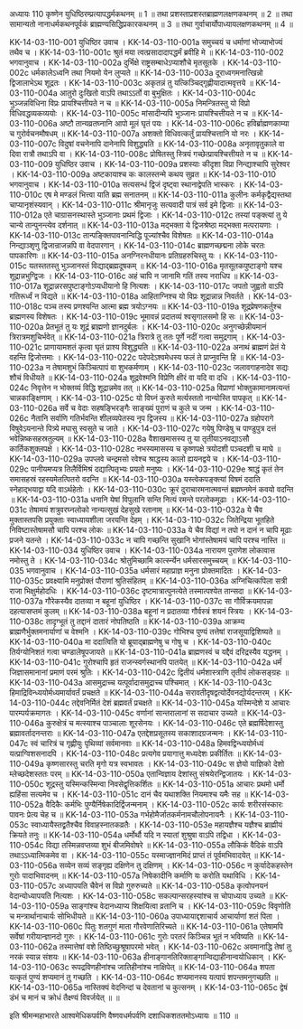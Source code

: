 अध्यायः 110
कृष्णेन युधिष्ठिरम्प्रत्यापद्धर्मकथनम् ॥ 1 ॥ तथा प्रशस्ताप्रशस्तब्राह्मणलक्षणकथनम् ॥ 2 ॥ तथा सामान्यतो नानाधर्मकथनपूर्वकं ब्राह्मण्यसिद्धिप्रकारकथनम् ॥ 3 ॥ तथा गुर्वाचार्योपाध्यायलक्षणकथनम् ॥ 4 ॥
	
KK-14-03-110-001	युधिष्ठिर उवाच ।
KK-14-03-110-001a	समुच्चयं च धर्माणां भोज्याभोज्यं तथैव च ।
KK-14-03-110-001c	श्रुतं मया त्वत्प्रसादादापद्धर्मं ब्रवीहि मे ॥
KK-14-03-110-002	भगवानुवाच ।
KK-14-03-110-002a	दुर्भिक्षे राष्ट्रसम्बाधेऽप्याशौचे मृतसूतके ।
KK-14-03-110-002c	धर्मकालेऽध्वनि तथा नियमो येन लुप्यते ॥
KK-14-03-110-003a	दूराध्वगमनात्खिन्नो द्विजालाभेऽथ शूद्रतः ।
KK-14-03-110-003c	अकृतन्नं तु यत्किञ्चिद्गृह्णीयादात्मवृत्तये ॥
KK-14-03-110-004a	आतुरो दुःखितो वाऽपि तथाऽऽर्तो वा बुभुक्षितः ।
KK-14-03-110-004c	भुञ्जन्नविधिना विप्रः प्रायश्चित्तीयते न च ॥
KK-14-03-110-005a	निमन्त्रितस्तु यो विप्रो विधिवद्धव्यकव्ययोः ।
KK-14-03-110-005c	मांसादीन्यपि भुञ्जानः प्रायश्चित्तीयते न च ॥
KK-14-03-110-006a	अष्टौ तान्यव्रतघ्नानि आपो मूलं घृतं पयः ।
KK-14-03-110-006c	हविर्ब्राह्मणकाम्या च गुरोर्वचनमौषधम् ॥
KK-14-03-110-007a	अशक्तो विधिवत्कर्तुं प्रायश्चित्तानि यो नरः ।
KK-14-03-110-007c	विदुषां वचनेनापि दानेनापि विशुद्ध्यति ॥
KK-14-03-110-008a	अनृतावृतुकाले वा दिवा रात्रौ तथाऽपि वा ।
KK-14-03-110-008c	प्रोषितस्तु स्त्रियं गच्छेत्प्रायश्चित्तीयते न च ॥
KK-14-03-110-009	युधिष्ठिर उवाच ।
KK-14-03-110-009a	प्रशस्याः कीदृशा विप्रा निन्द्याश्चापि सुरेश्वर ।
KK-14-03-110-009a	अष्टकायाश्च कः कालस्तन्मे कथय सुव्रत ॥
KK-14-03-110-010	भगवानुवाच ।
KK-14-03-110-010a	सत्यसन्धं द्विजं दृष्ट्वा स्थानाद्वेपति भास्करः ।
KK-14-03-110-010c	एष मे मण्डलं भित्त्वा याति ब्रह्म सनातनम् ॥
KK-14-03-110-011a	कुलीनः कर्मकृद्वैद्यस्तथा चाप्यानृशंस्यवान् ।
KK-14-03-110-011c	श्रीमानृजुः सत्यवादी पात्रं सर्व इमे द्विजाः ॥
KK-14-03-110-012a	एते चाग्रासनस्थास्ते भुञ्जानाः प्रथमं द्विजाः ।
KK-14-03-110-012c	तस्यां पङ्क्त्यां तु ये चान्ये तान्पुनन्त्येव दर्शनात् ॥
KK-14-03-110-013a	मद्भक्ता ये द्विजश्रेष्ठा मद्भक्ता मत्परायणाः ।
KK-14-03-110-013c	तान्पङ्क्तिपावनान्विद्धि पूज्यांश्चैव विशेषतः ॥
KK-14-03-110-014a	निन्द्याञ्शृणु द्विजान्राजन्नपि वा वेदपारगान् ।
KK-14-03-110-014c	ब्राह्मणच्छद्मना लोके चरतः पापकारिणः ॥
KK-14-03-110-015a	अनग्निरनधीयानः प्रतिग्रहरुचिस्तु यः ।
KK-14-03-110-015c	यतस्ततस्तु भुञ्जानस्तं विद्याद्ब्रह्मदूषकम् ॥
KK-14-03-110-016a	मृतसूतकपुष्टाङ्गो यश्च शूद्रान्नभुग्द्विजः ।
KK-14-03-110-016c	अहं चापि न जानामि गतिं तस्य नराधिप ॥
KK-14-03-110-017a	शूद्रान्नरसपुष्टाङ्गोऽप्यधीयानो हि नित्यशः ।
KK-14-03-110-017c	जपतो जुह्वतो वाऽपि गतिरूर्ध्वं न विद्यते ॥
KK-14-03-110-018a	आहिताग्निश्च यो विप्रः शूद्रान्नान्न निवर्तते ।
KK-14-03-110-018c	पञ्च तस्य प्रणश्यन्ति आत्मा ब्रह्म त्रयोऽग्नयः ॥
KK-14-03-110-019a	शूद्रप्रेषणकर्तुश्च ब्राह्मणस्य विशेषतः ।
KK-14-03-110-019c	भूमावन्नं प्रदातव्यं श्वसृगालसमो हि सः ॥
KK-14-03-110-020a	प्रेतभूतं तु यः शूद्रं ब्राह्मणो ज्ञानदुर्बलः ।
KK-14-03-110-020c	अनुगच्छेन्नीयमानं त्रिरात्रमशुचिर्भवेत् ॥
KK-14-03-110-021a	त्रिरात्रे तु ततः पूर्णे नदीं गत्वा समुद्रगाम् ।
KK-14-03-110-021c	प्राणायामशतं कृत्वा घृतं प्राश्य विशुद्ध्यति ॥
KK-14-03-110-022a	अनाथं ब्राह्मणं प्रेतं ये वहन्ति द्विजोत्तमाः ।
KK-14-03-110-022c	पदेपदेऽश्वमेधस्य फलं ते प्राप्नुवन्ति हि ॥
KK-14-03-110-023a	न तेषामशुभं किञ्चित्पापं वा शुभकर्मणाम् ।
KK-14-03-110-023c	जलावगाहनादेव सद्यः शौचं विधीयते ॥
KK-14-03-110-024a	शूद्रवेश्मनि विप्रेणि क्षीरं वा यदि वा दधि ।
KK-14-03-110-024c	निवृत्तेन न भोक्तव्यं विद्धि शूद्रान्नमेव तत् ॥
KK-14-03-110-025a	विप्राणां भोक्तुकामानामत्यन्तं चान्नकाङ्क्षिणाम् ।
KK-14-03-110-025c	यो विघ्नं कुरुते मर्त्यस्ततो नान्योस्ति पापकृत् ॥
KK-14-03-110-026a	सर्वे च वेदाः सहषङ्भिरङ्गैः साङ्ख्यं पुराणं च कुले च जन्म ।
KK-14-03-110-026c	नैतानि सर्वाणि गतिर्भवन्ति शीलव्यपेतस्य नृप द्विजस्य ॥
KK-14-03-110-027a	ग्रहोपरागे विषुवेऽयनान्ते पित्र्ये मघासु स्वसुते च जाते ।
KK-14-03-110-027c	गयेषु पिण्डेषु च पाण्डुपुत्र दत्तं भवेन्निष्कसहस्रतुल्यम् ॥
KK-14-03-110-028a	वैशाखमासस्य तु या तृतीयाऽनवद्याऽसौ कार्तिकशुक्लपक्षे ।
KK-14-03-110-028c	नभस्यमासस्य च कृष्णपक्षे त्रयोदशी पञ्चदशी च माघे ॥
KK-14-03-110-029a	उपप्लवे चन्द्रमसो रवेश्च श्राद्धस्य कालो ह्ययनद्वये च ।
KK-14-03-110-029c	पानीयमप्यत्र तिलैर्विमिश्रं दद्यात्पितृभ्यः प्रयतो मनुष्यः ।
KK-14-03-110-029e	श्राद्धं कृतं तेन समासहस्रं रहस्यमेतत्पितरो वदन्ति ॥
KK-14-03-110-030a	यस्त्वेकपङ्क्त्यां विषमं ददाति स्नेहाद्भयाद्वा यदि वाऽर्थहेतोः ।
KK-14-03-110-030c	क्रूरं दुराचारमनात्मवन्तं ब्रह्मघ्नमेनं कवयो वदन्ति ॥
KK-14-03-110-031a	धनानि येषां विपुलानि सन्ति नित्यं रमन्ते परलोकमूढाः ।
KK-14-03-110-031c	तेषामयं शत्रुवरघ्नलोको नान्यत्सुखं देहसुखे रतानाम् ॥
KK-14-03-110-032a	ये चैव मुक्तास्तपसि प्रयुक्ताः स्वाध्यायशीला जरयन्ति देहम् ।
KK-14-03-110-032c	जितेन्द्रिया भूतहिते निविष्टास्तेषामसौ चापि परश्च लोकः ॥
KK-14-03-110-033a	ये चैव विद्यां न तपो न दानं न चापि मूढाः प्रजने यतन्ते ।
KK-14-03-110-033c	न चापि गच्छन्ति सुखानि भोगांस्तेषामयं चापि परश्च नास्ति ॥
KK-14-03-110-034	युधिष्ठिर उवाच ।
KK-14-03-110-034a	नारायण पुराणेश लोकावास नमोस्तु ते ।
KK-14-03-110-034c	श्रोतुमिच्छामि कार्त्स्न्येन धर्मसारसमुच्चयम् ॥
KK-14-03-110-035	भगवानुवाच ।
KK-14-03-110-035a	धर्मसारं महाप्राज्ञ मनुना प्रोक्तमादितः ।
KK-14-03-110-035c	प्रवक्ष्यामि मनुप्रोक्तं पौराणां श्रुतिसंहितम् ॥
KK-14-03-110-036a	अग्निचित्कपिला सत्री राजा भिक्षुर्महोदधिः ।
KK-14-03-110-036c	दृष्टमात्रात्पुनत्येते तस्मात्पश्येत तान्सदा ॥
KK-14-03-110-037a	गौरेकस्यैव दातव्या न बहूनां युधिष्ठिर ।
KK-14-03-110-037c	सा गौर्विक्रयमापन्ना दहत्यासप्तमं कुलम् ॥
KK-14-03-110-038a	बहूनां न प्रदातव्या गौर्वस्त्रं शयनं स्त्रियः ।
KK-14-03-110-038c	तादृग्भूतं तु तद्दानं दातारं नोपतिष्ठति ॥
KK-14-03-110-039a	आक्रम्य ब्राह्मणैर्भुक्तमनार्याणां च वेश्मनि ।
KK-14-03-110-039c	गोभिश्च पुण्यं तत्तेषां राजसूयाद्विशिष्यते ॥
KK-14-03-110-040a	मा ददात्विति यो ब्रूयाद्ब्राह्मणेषु च गोषु च ।
KK-14-03-110-040c	तिर्यग्योनिशतं गत्वा चण्डालेषूपजायते ॥
KK-14-03-110-041a	ब्राह्मणस्वं च यद्दैवं दरिद्रस्यैव यद्धनम् ।
KK-14-03-110-041c	गुरोश्चापि हृतं राजन्स्वर्गस्थानपि पातयेत् ॥
KK-14-03-110-042a	धर्मं जिज्ञासमानानां प्रमाणं परमं श्रुतिः ।
KK-14-03-110-042c	द्वितीयं धर्मशास्त्राणि तृतीयं लोकसङ्ग्रहः ॥
KK-14-03-110-043a	आसमुद्राच्च यत्पूर्वादासमुद्राच्च पश्चिमात् ।
KK-14-03-110-043c	हिमाद्रिविन्ध्ययोर्मध्यमार्यावर्तं प्रचक्षते ॥
KK-14-03-110-044a	सरावतीदृषद्वत्योर्देवनद्योर्यदन्तरम् ।
KK-14-03-110-044c	तद्देवनिर्मितं देशं ब्रह्मवर्तं प्रचक्षते ॥
KK-14-03-110-045a	यस्मिन्देशे य आचारः पारम्पर्यक्रमागतः ।
KK-14-03-110-045c	वर्णानां सान्तरालानां स सदाचार उच्यते ॥
KK-14-03-110-046a	कुरुक्षेत्रं च मत्स्याश्च पाञ्चालाः शूरसेनयः ।
KK-14-03-110-046c	एते ब्रह्मर्षिदेशास्तु ब्रह्मावर्तादनन्तराः ॥
KK-14-03-110-047a	एतद्देशप्रसूतस्य सकाशादग्रजन्मनः ।
KK-14-03-110-047c	स्वं चारित्रं च गृह्णीयुः पृथिव्यां सर्वमानवाः ॥
KK-14-03-110-048a	हिमवद्विन्ध्ययोर्मध्यं यत्प्राग्विशसनादपि ।
KK-14-03-110-048c	प्रत्यगेव प्रयागात्तु मध्यदेशः प्रकीर्तितः ॥
KK-14-03-110-049a	कृष्णसारस्तु चरति मृगो यत्र स्वभावतः ।
KK-14-03-110-049c	स ज्ञेयो याज्ञिको देशो म्लेच्छदेशस्ततः परम् ॥
KK-14-03-110-050a	एतान्विज्ञाय देशांस्तु संश्रयेरन्द्विजातयः ।
KK-14-03-110-050c	शूद्रस्तु यस्मिन्कस्मिन्वा निवसेद्वृत्तिकर्शितः ॥
KK-14-03-110-051a	आचारः प्रथमो धर्मो ह्यहिंसा सत्यमेव च ।
KK-14-03-110-051c	दानं चैव यथाशक्ति नियमाश्च यमैः सह ॥
KK-14-03-110-052a	वैदिकैः कर्मभिः पुण्यैर्निषेकादिर्द्विजन्मनाम् ।
KK-14-03-110-052c	कार्यः शरीरसंस्कारः पावनः प्रेत्य चेह च ॥
KK-14-03-110-053a	गर्भहोमैर्जातकर्मनामचौलोपनायनैः ।
KK-14-03-110-053c	स्वाध्यायैस्तद्व्रतैश्चैव विवाहस्नातकव्रतैः ।
KK-14-03-110-053e	महायज्ञैश्च यज्ञैश्च ब्राह्मीयं क्रियते तनुः ॥
KK-14-03-110-054a	धर्मोर्थौ यदि न स्यातां शुश्रुषा वाऽपि तद्विधा ।
KK-14-03-110-054c	विद्या तस्मिन्नवप्तव्या शुभं बीजमिवोषरे ॥
KK-14-03-110-055a	लौकिकं वैदिकं वाऽपि तथाऽऽध्यात्मिकमेव वा ।
KK-14-03-110-055c	यस्माज्ज्ञानमिदं प्राप्तं तं पूर्वमभिवादयेत् ॥
KK-14-03-110-056a	सव्येन सव्यं सङ्गृह्य दक्षिणेन तु दक्षिणम् ।
KK-14-03-110-056c	न कुर्यादेकहस्तेन गुरोः पादाभिवादनम् ॥
KK-14-03-110-057a	निषेकादीनि कर्माणि यः करोति यथाविधि ।
KK-14-03-110-057c	अध्यापयति चैवेनं स विप्रो गुरुरुच्यते ॥
KK-14-03-110-058a	कृत्वोपनयनं वेदान्योध्यापयति नित्यशः ।
KK-14-03-110-058c	सकल्पान्सरहस्यांश्च स चोपाध्याय उच्यते ॥
KK-14-03-110-059a	साङ्गांश्च वेदानध्याप्य शिक्षयित्वा व्रतानि च ।
KK-14-03-110-059c	विवृणोति च मन्त्रार्थानाचार्यः सोभिधीयते ॥
KK-14-03-110-060a	उपाध्यायाद्दशाचार्य आचार्याणां शतं पिता ।
KK-14-03-110-060c	पितुः शतगुणं माता गौरवेणातिरिच्यते ॥
KK-14-03-110-061a	एतेषामपि सर्वेषां गरीयान्ज्ञानदो गुरुः ।
KK-14-03-110-061c	गुरोः परतरं किञ्चिन्न भूतं न भविष्यति ॥
KK-14-03-110-062a	तस्मात्तेषां वशे तिष्ठिच्छुश्रूषापरमो भवेत् ।
KK-14-03-110-062c	अवमानाद्धि तेषां तु नरकं स्यान्न संशयः ॥
KK-14-03-110-063a	हीनाङ्गानतिरिक्ताङ्गान्विद्याहीनान्वयोधिकान् ।
KK-14-03-110-063c	रूपद्रविणहीनांश्च जातिहीनांश्च नाक्षिपेत् ॥
KK-14-03-110-064a	शपता यत्कृतं पुण्यं शप्यमानं तु गच्छति ।
KK-14-03-110-064c	शप्यमानस्य यत्पापं शपन्तमनुगच्छति ॥
KK-14-03-110-065a	नास्तिक्यं वेदनिन्दां च देवतानां च कुत्सनम् ।
KK-14-03-110-065c	द्वेषं डंभं च मानं च क्रोधं तैक्ष्ण्यं विवर्जयेत् ॥ ॥

इति श्रीमन्महाभारते आश्वमेधिकपर्वणि वैष्णवधर्मपर्वणि दशाधिकशततमोऽध्यायः ॥ 110 ॥
